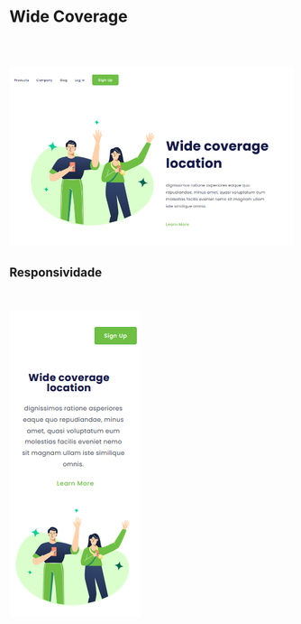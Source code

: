 <h1> Wide Coverage<h1>
<br>
<img src="https://github.com/Willianpontes/Wide-Coverage/blob/main/img/wide%20imagem%201.png?raw=true">
<br>
<h2>Responsividade<h2>
<br>
<img src="https://github.com/Willianpontes/Wide-Coverage/blob/main/img/wide%20imagem%202.png?raw=true">
